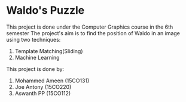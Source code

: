 # Waldo's Puzzle
This project is done under the Computer Graphics course in the 6th semester
The project's aim is to find the position of Waldo in an image using two techniques:

1) Template Matching(Sliding)
2) Machine Learning

This project is done by:
1) Mohammed Ameen (15CO131)
2) Joe Antony (15CO220)
3) Aswanth PP (15CO112)
